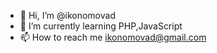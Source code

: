 - 👋 Hi, I’m @ikonomovad
- 🌱 I’m currently learning PHP,JavaScript
- 📫 How to reach me ikonomovad@gmail.com

<!---
ikonomovad/ikonomovad is a ✨ special ✨ repository because its `README.md` (this file) appears on your GitHub profile.
You can click the Preview link to take a look at your changes.
--->
